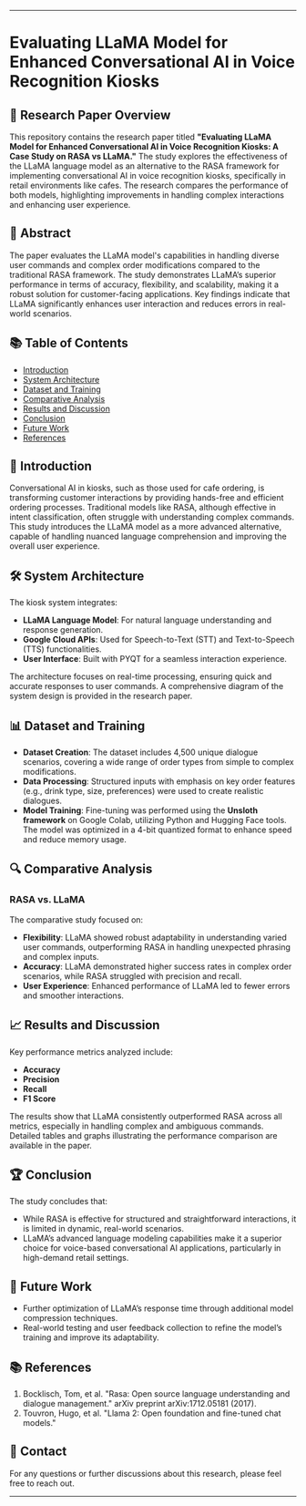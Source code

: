 ---------
# Evaluating LLaMA Model for Enhanced Conversational AI in Voice Recognition Kiosks

## 📄 Research Paper Overview

This repository contains the research paper titled **"Evaluating LLaMA Model for Enhanced Conversational AI in Voice Recognition Kiosks: A Case Study on RASA vs LLaMA."** The study explores the effectiveness of the LLaMA language model as an alternative to the RASA framework for implementing conversational AI in voice recognition kiosks, specifically in retail environments like cafes. The research compares the performance of both models, highlighting improvements in handling complex interactions and enhancing user experience.

## 📝 Abstract

The paper evaluates the LLaMA model's capabilities in handling diverse user commands and complex order modifications compared to the traditional RASA framework. The study demonstrates LLaMA’s superior performance in terms of accuracy, flexibility, and scalability, making it a robust solution for customer-facing applications. Key findings indicate that LLaMA significantly enhances user interaction and reduces errors in real-world scenarios.

## 📚 Table of Contents

- [Introduction](#introduction)
- [System Architecture](#system-architecture)
- [Dataset and Training](#dataset-and-training)
- [Comparative Analysis](#comparative-analysis)
- [Results and Discussion](#results-and-discussion)
- [Conclusion](#conclusion)
- [Future Work](#future-work)
- [References](#references)

## 🚀 Introduction

Conversational AI in kiosks, such as those used for cafe ordering, is transforming customer interactions by providing hands-free and efficient ordering processes. Traditional models like RASA, although effective in intent classification, often struggle with understanding complex commands. This study introduces the LLaMA model as a more advanced alternative, capable of handling nuanced language comprehension and improving the overall user experience.

## 🛠️ System Architecture

The kiosk system integrates:
- **LLaMA Language Model**: For natural language understanding and response generation.
- **Google Cloud APIs**: Used for Speech-to-Text (STT) and Text-to-Speech (TTS) functionalities.
- **User Interface**: Built with PYQT for a seamless interaction experience.

The architecture focuses on real-time processing, ensuring quick and accurate responses to user commands. A comprehensive diagram of the system design is provided in the research paper.

## 📊 Dataset and Training

- **Dataset Creation**: The dataset includes 4,500 unique dialogue scenarios, covering a wide range of order types from simple to complex modifications.
- **Data Processing**: Structured inputs with emphasis on key order features (e.g., drink type, size, preferences) were used to create realistic dialogues.
- **Model Training**: Fine-tuning was performed using the **Unsloth framework** on Google Colab, utilizing Python and Hugging Face tools. The model was optimized in a 4-bit quantized format to enhance speed and reduce memory usage.

## 🔍 Comparative Analysis

### RASA vs. LLaMA

The comparative study focused on:
- **Flexibility**: LLaMA showed robust adaptability in understanding varied user commands, outperforming RASA in handling unexpected phrasing and complex inputs.
- **Accuracy**: LLaMA demonstrated higher success rates in complex order scenarios, while RASA struggled with precision and recall.
- **User Experience**: Enhanced performance of LLaMA led to fewer errors and smoother interactions.

## 📈 Results and Discussion

Key performance metrics analyzed include:
- **Accuracy**
- **Precision**
- **Recall**
- **F1 Score**

The results show that LLaMA consistently outperformed RASA across all metrics, especially in handling complex and ambiguous commands. Detailed tables and graphs illustrating the performance comparison are available in the paper.

## 🏆 Conclusion

The study concludes that:
- While RASA is effective for structured and straightforward interactions, it is limited in dynamic, real-world scenarios.
- LLaMA’s advanced language modeling capabilities make it a superior choice for voice-based conversational AI applications, particularly in high-demand retail settings.

## 🔮 Future Work

- Further optimization of LLaMA’s response time through additional model compression techniques.
- Real-world testing and user feedback collection to refine the model’s training and improve its adaptability.

## 📚 References

1. Bocklisch, Tom, et al. "Rasa: Open source language understanding and dialogue management." arXiv preprint arXiv:1712.05181 (2017).
2. Touvron, Hugo, et al. "Llama 2: Open foundation and fine-tuned chat models."

## 💬 Contact

For any questions or further discussions about this research, please feel free to reach out.

-------
